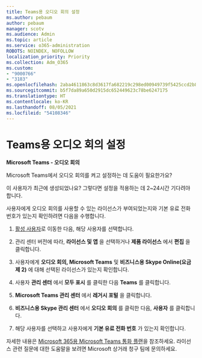 ```yaml
---
title: Teams용 오디오 회의 설정
ms.author: pebaum
author: pebaum
manager: scotv
ms.audience: Admin
ms.topic: article
ms.service: o365-administration
ROBOTS: NOINDEX, NOFOLLOW
localization_priority: Priority
ms.collection: Adm_O365
ms.custom:
- "9000766"
- "3183"
ms.openlocfilehash: 2aba4611863c8d3617fa682219c298ed00949739f5425ccd2b8f6bba18b28a1a
ms.sourcegitcommit: b5f7da89a650d2915dc652449623c78be6247175
ms.translationtype: HT
ms.contentlocale: ko-KR
ms.lasthandoff: 08/05/2021
ms.locfileid: "54108346"
---
```

# <a name="setup-audio-conferencing-for-teams"></a>Teams용 오디오 회의 설정

**Microsoft Teams - 오디오 회의**

Microsoft Teams에서 오디오 회의를 켜고 설정하는 데 도움이 필요한가요?

이 사용자가 최근에 생성되었나요? 그렇다면 설정을 적용하는 데 2~24시간 기다려야 합니다.

사용자에게 오디오 회의를 사용할 수 있는 라이선스가 부여되었는지와 기본 유료 전화 번호가 있는지 확인하려면 다음을 수행합니다.

1. [활성 사용자](https://admin.microsoft.com/Adminportal/Home?source=applauncher#/users)로 이동한 다음, 해당 사용자를 선택합니다.

2. 관리 센터 버전에 따라, **라이선스 및 앱** 을 선택하거나 **제품 라이선스** 에서 **편집** 을 클릭합니다.

3. 사용자에게 **오디오 회의, Microsoft Teams** 및 **비즈니스용 Skype Online(요금제 2)** 에 대해 선택된 라이선스가 있는지 확인합니다.

4. 사용자 **관리 센터** 에서 **모두 표시** 를 클릭한 다음 **Teams** 를 클릭합니다.

5. **Microsoft Teams 관리 센터** 에서 **레거시 포털** 을 클릭합니다.

6. **비즈니스용 Skype 관리 센터** 에서 **오디오 회의** 를 클릭한 다음, **사용자** 를 클릭합니다.

7. 해당 사용자를 선택하고 사용자에게 **기본 유료 전화 번호** 가 있는지 확인합니다.

자세한 내용은 [Microsoft 365용 Microsoft Teams 통화 플랜](https://docs.microsoft.com/microsoftteams/calling-plans-for-office-365)을 참조하세요. 라이선스 관련 질문에 대한 도움말을 보려면 Microsoft 상거래 청구 팀에 문의하세요.
